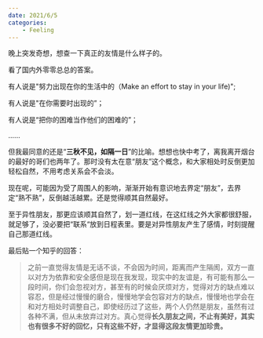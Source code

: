 ```yaml
---
date: 2021/6/5
categories:
    - Feeling
---
```


晚上突发奇想，想查一下真正的友情是什么样子的。

看了国内外零零总总的答案。

有人说是"努力出现在你的生活中的（Make an effort to stay in your life)";

有人说是"在你需要时出现的”；

有人说是“把你的困难当作他们的困难的”；

......

但我最同意的还是“**三秋不见，如隔一日**”的比喻。想想也快中考了，离我离开烟台的最好的哥们也两年了。那时没有太在意“朋友”这个概念，和大家相处时反倒更加轻松自然，不用考虑关系会不会淡。

现在呢，可能因为受了周围人的影响，渐渐开始有意识地去界定“朋友”，去界定“熟不熟”，反倒越活越累。还是觉得顺其自然最好。

至于异性朋友，那更应该顺其自然了，划一道红线，在这红线之外大家都很舒服，就足够了，没必要把“联系“放到日程表里。要是对异性朋友产生了感情，时刻提醒自己那道红线。

最后贴一个知乎的回答：

> 之前一直觉得友情是无话不谈，不会因为时间，距离而产生隔阂，双方一直以对方为依靠和安全感但是现在我发现，现实中的友谊是，有可能有那么一段时间，你们会忽视对方，甚至有的时候会厌烦对方，觉得对方的缺点难以容忍，但是经过慢慢的磨合，慢慢地学会包容对方的缺点，慢慢地也学会在和对方相处时调整自己，即使经历过了这些，两个人仍然是朋友，虽然有过各种不满，但从未放弃过对方。真心觉得**长久朋友之间，不止有美好，其实也有很多不好的回忆，只有这些不好，才显得这段友情更加珍贵。**
